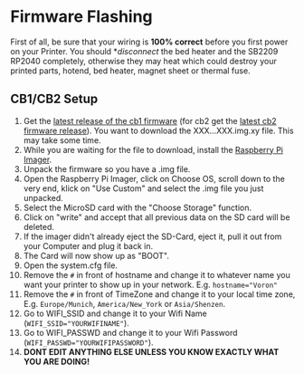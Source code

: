 # Firmware Flashing

First of all, be sure that your wiring is **100% correct** before you first power on your Printer. You should **disconnect* the bed heater and the SB2209 RP2040 completely, otherwise they may heat which could destroy your printed parts, hotend, bed heater, magnet sheet or thermal fuse.

## CB1/CB2 Setup
1. Get the [latest release of the cb1 firmware](https://github.com/bigtreetech/CB1/releases) (for cb2 get the [latest cb2 firmware release](https://github.com/bigtreetech/CB2/releases)). You want to download the XXX...XXX.img.xy file. This may take some time.
2. While you are waiting for the file to download, install the [Raspberry Pi Imager](https://www.raspberrypi.com/software/).
3. Unpack the firmware so you have a .img file.
4. Open the Raspberry Pi Imager, click on Choose OS, scroll down to the very end, klick on "Use Custom" and select the .img file you just unpacked.
5. Select the MicroSD card with the "Choose Storage" function.
6. Click on "write" and accept that all previous data on the SD card will be deleted.
7. If the imager didn't already eject the SD-Card, eject it, pull it out from your Computer and plug it back in.
8. The Card will now show up as "BOOT".
9. Open the system.cfg file.
10. Remove the `#` in front of hostname and change it to whatever name you want your printer to show up in your network. E.g. `hostname="Voron"`
11. Remove the `#` in front of TimeZone and change it to your local time zone, E.g. `Europe/Munich`, `America/New_York` or `Asia/Shenzen`.
12. Go to WIFI_SSID and change it to your Wifi Name (`WIFI_SSID="YOURWIFINAME"`).
13. Go to WIFI_PASSWD and change it to your Wifi Password (`WIFI_PASSWD="YOURWIFIPASSWORD"`).
14. **DONT EDIT ANYTHING ELSE UNLESS YOU KNOW EXACTLY WHAT YOU ARE DOING!**